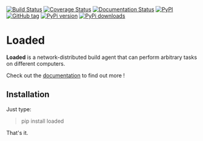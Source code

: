 [![Build Status](https://travis-ci.org/ereOn/loaded.svg?branch=master)](https://travis-ci.org/ereOn/loaded)
[![Coverage Status](https://coveralls.io/repos/ereOn/loaded/badge.svg?branch=master&service=github)](https://coveralls.io/github/ereOn/loaded?branch=master)
[![Documentation Status](https://readthedocs.org/projects/loaded/badge/?version=latest)](http://loaded.readthedocs.org/en/latest/?badge=latest)
[![PyPI](https://img.shields.io/pypi/pyversions/loaded.svg)](https://pypi.python.org/pypi/loaded/1.0.0)
[![GitHub tag](https://img.shields.io/github/tag/ereOn/loaded.svg)](https://github.com/ereOn/loaded)
[![PyPi version](https://img.shields.io/pypi/v/loaded.svg)](https://pypi.python.org/pypi/loaded/1.0.0)
[![PyPi downloads](https://img.shields.io/pypi/dm/loaded.svg)](https://pypi.python.org/pypi/loaded/1.0.0)

# Loaded
**Loaded** is a network-distributed build agent that can perform arbitrary tasks on different computers.

Check out the [documentation](http://loaded.readthedocs.org/en/latest/?badge=latest) to find out more !

## Installation

Just type:

> pip install loaded

That's it.
